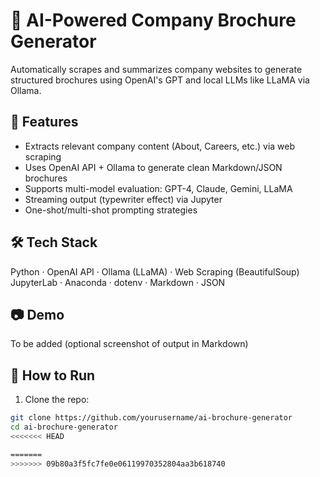 # 🧠 AI-Powered Company Brochure Generator

Automatically scrapes and summarizes company websites to generate structured brochures using OpenAI's GPT and local LLMs like LLaMA via Ollama.

## 🚀 Features
- Extracts relevant company content (About, Careers, etc.) via web scraping
- Uses OpenAI API + Ollama to generate clean Markdown/JSON brochures
- Supports multi-model evaluation: GPT-4, Claude, Gemini, LLaMA
- Streaming output (typewriter effect) via Jupyter
- One-shot/multi-shot prompting strategies

## 🛠️ Tech Stack
Python · OpenAI API · Ollama (LLaMA) · Web Scraping (BeautifulSoup)  
JupyterLab · Anaconda · dotenv · Markdown · JSON

## 📷 Demo
To be added (optional screenshot of output in Markdown)

## 🧪 How to Run
1. Clone the repo:
```bash
git clone https://github.com/yourusername/ai-brochure-generator
cd ai-brochure-generator
<<<<<<< HEAD

=======
>>>>>>> 09b80a3f5fc7fe0e06119970352804aa3b618740
